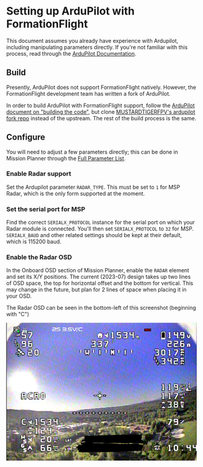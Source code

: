 # Setting up ArduPilot with FormationFlight

This document assumes you already have experience with Ardupilot, including manipulating parameters directly. If you're not familiar with this process, read through the [ArduPilot Documentation](https://ardupilot.org/plane/docs/introduction.html).

## Build

Presently, ArduPilot does not support FormationFlight natively. However, the FormationFlight development team has written a fork of ArduPilot.

In order to build ArduPilot with FormationFlight support, follow the [ArduPilot document on "building the code"](https://ardupilot.org/dev/docs/building-the-code.html), but clone [MUSTARDTIGERFPV's ardupilot fork repo](https://github.com/MUSTARDTIGERFPV/ardupilot) instead of the upstream. The rest of the build process is the same.

## Configure

You will need to adjust a few parameters directly; this can be done in Mission Planner through the [Full Parameter List](https://ardupilot.org/planner/docs/mission-planner-configuration-and-tuning.html#full-parameter-list).

### Enable Radar support

Set the Ardupilot parameter `RADAR_TYPE`. This must be set to `1` for MSP Radar, which is the only form supported at the moment.

### Set the serial port for MSP

Find the correct `SERIALX_PROTOCOL` instance for the serial port on which your Radar module is connected. You'll then set `SERIALX_PROTOCOL` to `32` for MSP. `SERIALX_BAUD` and other related settings should be kept at their default, which is 115200 baud.

### Enable the Radar OSD

In the Onboard OSD section of Mission Planner, enable the `RADAR` element and set its X/Y positions. The current (2023-07) design takes up two lines of OSD space, the top for horizontal offset and the bottom for vertical. This may change in the future, but plan for 2 lines of space when placing it in your OSD.

The Radar OSD can be seen in the bottom-left of this screenshot (beginning with "C")

![ArduPilot Radar Screenshot](/assets/images/image-12.png)
